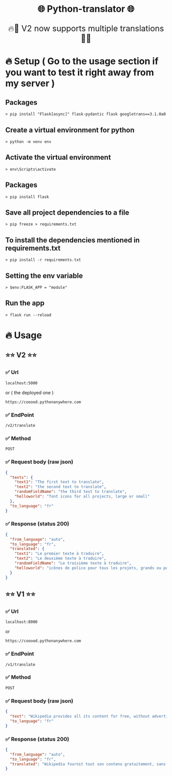 # <p align='center'>🌐 Python-translator 🌐</p>

<p align='center' style="font-size:25px;">🔥💯 V2 now supports multiple translations
💯🔥</p>

# 🔥 Setup ( Go to the usage section if you want to test it right away from my server )

## Packages
```
> pip install "Flask[async]" flask-pydantic flask googletrans==3.1.0a0
```
## Create a virtual environment for python

```
> python -m venv env
```

## Activate the virtual environment

```
> env\Scripts\activate
```

## Packages

```
> pip install flask
```

## Save all project dependencies to a file

```
> pip freeze > requirements.txt
```

## To install the dependencies mentioned in requirements.txt

```
> pip install -r requirements.txt
```

## Setting the env variable

```
> $env:FLASK_APP = "module"
```
## Run the app

```
> flask run --reload
```
# 🔥 Usage

## ⭐⭐ V2 ⭐⭐

### ✅ Url

```
localhost:5000
```

or ( the deployed one )

```
https://cooood.pythonanywhere.com
```

### ✅ EndPoint

```
/v2/translate
```

### ✅ Method

```
POST
```

### ✅ Request body (raw json)

```json
{
  "texts": {
    "text1": "The first text to translate",
    "text2": "the second text to translate",
    "randomFieldName": "the third text to translate",
    "helloworld": "font icons for all projects, large or small"
  },
  "to_language": "fr"
}
```

### ✅ Response (status 200)

```json
{
  "from_language": "auto",
  "to_language": "fr",
  "translated": {
    "text1": "Le premier texte à traduire",
    "text2": "Le deuxième texte à traduire",
    "randomFieldName": "Le troisième texte à traduire",
    "helloworld": "icônes de police pour tous les projets, grands ou petits"
  }
}
```

## ⭐⭐ V1 ⭐⭐

### ✅ Url

```
localhost:8000
```

or

```
https://cooood.pythonanywhere.com
```

### ✅ EndPoint

```
/v1/translate
```

### ✅ Method

```
POST
```

### ✅ Request body (raw json)

```json
{
  "text": "Wikipedia provides all its content for free, without advertising, and without using the exploitation of the personal data of its users.",
  "to_language": "fr"
}
```

### ✅ Response (status 200)

```json
{
  "from_language": "auto",
  "to_language": "fr",
  "translated": "Wikipedia fournit tout son contenu gratuitement, sans publicité, et sans utiliser l'exploitation des données personnelles de ses utilisateurs."
}
```
